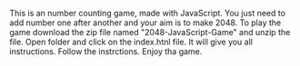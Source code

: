 
This is an number counting game, made with JavaScript. You just need to add number one after another and your aim is to make 2048. 
To play the game download the zip file named "2048-JavaScript-Game" and unzip the file. Open folder and click on the index.htnl file. It will give you all 
instructions. Follow the instrctions. 
Enjoy tha game.

